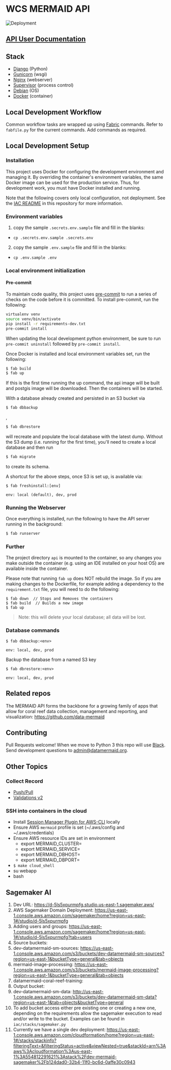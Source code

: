 # WCS MERMAID API

![Deployment](https://github.com/data-mermaid/mermaid-api/actions/workflows/deploy-cdk.yml/badge.svg)

## [API User Documentation](https://mermaid-api.readthedocs.io/)

## Stack

- [Django](https://www.djangoproject.com/) (Python)
- [Gunicorn](https://gunicorn.org/) (wsgi)
- [Nginx](https://www.nginx.com/) (webserver)
- [Supervisor](http://supervisord.org/) (process control)
- [Debian](https://www.debian.org/releases/stretch/) (OS)
- [Docker](https://www.docker.com/) (container)

## Local Development Workflow

Common workflow tasks are wrapped up using [Fabric](http://www.fabfile.org/) commands. Refer to `fabfile.py` for the
current commands. Add commands as required.

## Local Development Setup

### Installation

This project uses Docker for configuring the development environment and managing it. By overriding the container's
environment variables, the same Docker image can be used for the production service. Thus, for development work, you
must have Docker installed and running.

Note that the following covers only local configuration, not deployment. See the
[IAC README](iac/README.md) in this repository for more information.

### Environment variables

1. copy the sample `.secrets.env.sample` file and fill in the blanks:

- `cp .secrets.env.sample .secrets.env`

2. copy the sample `.env.sample` file and fill in the blanks:

- `cp .env.sample .env`

### Local environment initialization

#### Pre-commit

To maintain code quality, this project uses [pre-commit](https://pre-commit.com/) to run a series of checks on the code before it is committed. To install pre-commit, run the following:

```sh
virtualenv venv
source venv/bin/activate
pip install -r requirements-dev.txt
pre-commit install
```

When updating the local development python environment, be sure to run `pre-commit uninstall` followed by `pre-commit install`.

Once Docker is installed and local environment variables set, run the following:

```sh
$ fab build
$ fab up
```

If this is the first time running the up command, the api image will be built and postgis image will be downloaded.
Then the containers will be started.

With a database already created and persisted in an S3 bucket via

```sh
$ fab dbbackup
```

,

```sh
$ fab dbrestore
```

will recreate and populate the local database with the latest dump. Without the S3 dump (i.e. running for the first time),
you'll need to create a local database and then run

```sh
$ fab migrate
```

to create its schema.

A shortcut for the above steps, once S3 is set up, is available via:

```
$ fab freshinstall:[env]

env: local (default), dev, prod
```

### Running the Webserver

Once everything is installed, run the following to have the API server running in the background:

```sh
$ fab runserver
```

### Further

The project directory `api` is mounted to the container, so any changes you make outside the container (e.g. using
an IDE installed on your host OS) are available inside the container.

Please note that running `fab up` does NOT rebuild the image. So if you are making changes to the Dockerfile, for
example adding a dependency to the `requirement.txt` file, you will need to do the following:

```
$ fab down  // Stops and Removes the containers
$ fab build  // Builds a new image
$ fab up
```

> Note: this will delete your local database; all data will be lost.

### Database commands

```
$ fab dbbackup:<env>

env: local, dev, prod
```

Backup the database from a named S3 key

```
$ fab dbrestore:<env>

env: local, dev, prod
```

## Related repos

The MERMAID API forms the backbone for a growing family of apps that allow for coral reef data collection,
management and reporting, and visualization:
https://github.com/data-mermaid

## Contributing

Pull Requests welcome! When we move to Python 3 this repo will use [Black](https://black.readthedocs.io/en/stable/). Send development questions to
admin@datamermaid.org.

## Other Topics

### Collect Record

- [Push/Pull](src/api/resources/sync/README.md)
- [Validations v2](src/api/submission/validations2/README.md)

### SSH into containers in the cloud

- Install [Session Manager Plugin for AWS-CLI](https://docs.aws.amazon.com/systems-manager/latest/userguide/session-manager-working-with-install-plugin.html) locally
- Ensure AWS `mermaid` profile is set (~/.aws/config and ~/.aws/credentials)
- Ensure AWS resource IDs are set in environment
  - export MERMAID_CLUSTER=
  - export MERMAID_SERVICE=
  - export MERMAID_DBHOST=
  - export MERMAID_DBPORT=
- `$ make cloud_shell`
- su webapp
- bash

## Sagemaker AI

1. Dev URL: https://d-5ls5xpurmpfg.studio.us-east-1.sagemaker.aws/
2. AWS Sagemaker Domain Deployment: https://us-east-1.console.aws.amazon.com/sagemaker/home?region=us-east-1#/studio/d-5ls5xpurmpfg
3. Adding users and groups: https://us-east-1.console.aws.amazon.com/sagemaker/home?region=us-east-1#/studio/d-5ls5xpurmpfg?tab=users
4. Source buckets:
5. dev-datamermaid-sm-sources: https://us-east-1.console.aws.amazon.com/s3/buckets/dev-datamermaid-sm-sources?region=us-east-1&bucketType=general&tab=objects
6. mermaid-image-processing: https://us-east-1.console.aws.amazon.com/s3/buckets/mermaid-image-processing?region=us-east-1&bucketType=general&tab=objects
7. datamermaid-coral-reef-training:
8. Output bucket:
9. dev-datamermaid-sm-data: http://us-east-1.console.aws.amazon.com/s3/buckets/dev-datamermaid-sm-data?region=us-east-1&tab=objects&bucketType=general
10. To add bucket access either pre existing one or creating a new one, depending on the requirements allow the sagemaker execution to read and/or write to the bucket. Examples can be found in `iac/stacks/sagemaker.py`
11. Currently we have a single dev deployment: https://us-east-1.console.aws.amazon.com/cloudformation/home?region=us-east-1#/stacks/stackinfo?filteringText=&filteringStatus=active&viewNested=true&stackId=arn%3Aaws%3Acloudformation%3Aus-east-1%3A554812291621%3Astack%2Fdev-mermaid-sagemaker%2Fb124dad0-32b4-11f0-bc6d-0affe30c0943
